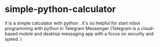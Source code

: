 # simple-python-calculator
 it is a simple calculator with python .
it's so helpful for start robot programming with python in Telegram Messenger (Telegram is a cloud-based mobile and desktop messaging app with a focus on security and speed. ) 
 
